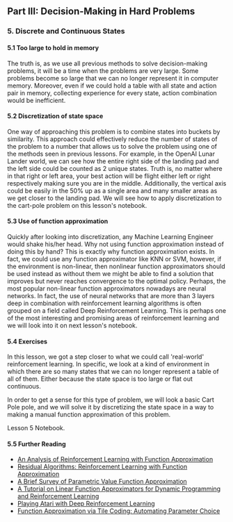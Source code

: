 ## Part III: Decision-Making in Hard Problems

### 5. Discrete and Continuous States

#### 5.1 Too large to hold in memory

The truth is, as we use all previous methods to solve decision-making problems, 
it will be a time when the problems are very large. Some problems become so large that we can no longer represent it in computer memory. Moreover, even if we could hold a table with all state and action pair in memory, collecting experience for every state, action combination would be inefficient. 

#### 5.2 Discretization of state space

One way of approaching this problem is to combine states into buckets by similarity. 
This approach could effectively reduce the number of states of the problem to a 
number that allows us to solve the problem using one of the methods seen in previous
lessons. For example, in the OpenAI Lunar Lander world, we can see how the entire
right side of the landing pad and the left side could be counted as 2 unique states. 
Truth is, no matter where in that right or left area, your best action will be flight either left or right respectively making sure you are in the middle. Additionally, 
the vertical axis could be easily in the 50% up as a single area and many smaller areas as we get closer to the landing pad. We will see how to apply discretization
to the cart-pole problem on this lesson's notebook.

#### 5.3 Use of function approximation

Quickly after looking into discretization, any Machine Learning Engineer would shake his/her head. Why not using function approximation instead of doing this by hand? This is exactly why function approximation exists. In fact, we could use
any function approximator like KNN or SVM, however, if the environment is non-linear,
then nonlinear function approximators should be used instead as without them we
might be able to find a solution that improves but never reaches convergence to
the optimal policy. Perhaps, the most popular non-linear function approximators
nowadays are neural networks. In fact, the use of neural networks that are more than 3 layers deep in combination with reinforcement learning algorithms is often grouped on a field called Deep Reinforcement Learning. This is perhaps one of the
most interesting and promising areas of reinforcement learning and we will look
into it on next lesson's notebook.

#### 5.4 Exercises

In this lesson, we got a step closer to what we could call 'real-world' reinforcement learning. In specific,
we look at a kind of environment in which there are so many states that we can no longer represent a table
of all of them. Either because the state space is too large or flat out continuous.

In order to get a sense for this type of problem, we will look a basic Cart Pole pole, and we will solve it by
discretizing the state space in a way to making a manual function approximation of this problem.

Lesson 5 Notebook.

#### 5.5 Further Reading

  * [An Analysis of Reinforcement Learning with Function Approximation](http://icml2008.cs.helsinki.fi/papers/652.pdf)
  * [Residual Algorithms: Reinforcement Learning with Function Approximation](http://www.leemon.com/papers/1995b.pdf)
  * [A Brief Survey of Parametric Value Function Approximation](http://www.cs.utexas.edu/~dana/MLClass/RL_VF.pdf)
  * [A Tutorial on Linear Function Approximators for Dynamic Programming and Reinforcement Learning](https://cs.brown.edu/people/stefie10/publications/geramifard13.pdf)
  * [Playing Atari with Deep Reinforcement Learning](https://www.cs.toronto.edu/~vmnih/docs/dqn.pdf)
  * [Function Approximation via Tile Coding: Automating Parameter Choice](http://www.cs.utexas.edu/~ai-lab/pubs/SARA05.pdf)

